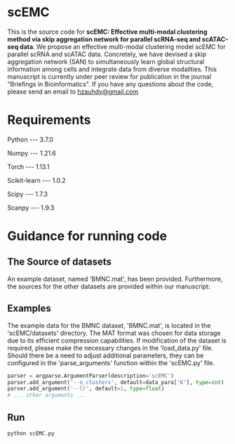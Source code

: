 # scEMC

This is the source code for **scEMC: Effective multi-modal clustering method via skip aggregation network for parallel scRNA-seq and scATAC-seq data**. We propose an effective multi-modal clustering model scEMC for parallel scRNA and scATAC data. Concretely, we have devised a skip aggregation network (SAN) to simultaneously learn global structural information among cells and integrate data from diverse modalities. This manuscript is currently under peer review for publication in the journal "Briefings in Bioinformatics". If you have any questions about the code, please send an email to hzauhdy@gmail.com

# Requirements

Python --- 3.7.0

Numpy --- 1.21.6

Torch --- 1.13.1 

Scikit-learn --- 1.0.2

Scipy --- 1.7.3

Scanpy --- 1.9.3

# Guidance for running code
## The Source of datasets 

An example dataset, named 'BMNC.mat', has been provided. Furthermore, the sources for the other datasets are provided within our manuscript:

## Examples
The example data for the BMNC dataset, 'BMNC.mat', is located in the 'scEMC/datasets' directory. The MAT format was chosen for data storage due to its efficient compression capabilities. If modification of the dataset is required, please make the necessary changes in the 'load_data.py' file. Should there be a need to adjust additional parameters, they can be configured in the 'parse_arguments' function within the 'scEMC.py' file.
```python
parser = argparse.ArgumentParser(description='scEMC')
parser.add_argument('--n_clusters', default=data_para['K'], type=int)
parser.add_argument('--lr', default=1, type=float)
# ... other arguments ...
```
## Run 
```python
python scEMC.py
```


